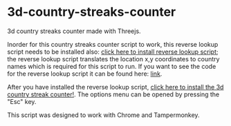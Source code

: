 # 3d-country-streaks-counter
3d country streaks counter made with Threejs.

Inorder for this country streaks counter script to work, this reverse lookup script needs to be installed also: [click here to install reverse lookup script](https://github.com/echandler/Simple-Reverse-Geocoding-Script/raw/main/reverseGeocodingScript.user.js); the reverse lookup script translates the location x,y coordinates to country names which is required for this script to run. If you want to see the code for the reverse lookup script it can be found here: [link](https://github.com/echandler/Simple-Reverse-Geocoding-Script/raw/main/reverseGeocodingScript.user.js).

After you have installed the reverse lookup script, [click here to install the 3d country streak counter!](https://github.com/echandler/Simple-Reverse-Geocoding-Script/raw/main/reverseGeocodingScript.user.js). The options menu can be opened by pressing the "Esc" key.

This script was designed to work with Chrome and Tampermonkey.
